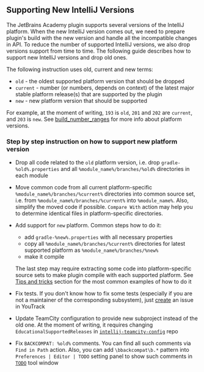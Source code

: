## Supporting New IntelliJ Versions

The JetBrains Academy plugin supports several versions of the IntelliJ platform.
When the new IntelliJ version comes out, we need to prepare plugin's build with the new version and
handle all the incompatible changes in API.
To reduce the number of supported IntelliJ versions, we also drop versions support from time to time.
The following guide describes how to support new IntelliJ versions and drop old ones.

The following instruction uses old, current and new terms:

* `old` - the oldest supported platform version that should be dropped
* `current` - number (or numbers, depends on context) of the latest major stable platform release(s) that are supported by the plugin
* `new` - new platform version that should be supported

For example, at the moment of writing, `193` is `old`, `201` and `202` are `current`, and `203` is `new`.
See [build_number_ranges](https://jetbrains.org/intellij/sdk/docs/basics/getting_started/build_number_ranges.html) for more info about
platform versions.

### Step by step instruction on how to support new platform version

* Drop all code related to the `old` platform version, i.e. drop `gradle-%old%.properties` and
  all `%module_name%/branches/%old%` directories in each module
* Move common code from all current platform-specific `%module_name%/branches/%current%` directories into common source set,
  i.e. from `%module_name%/branches/%current%` into `%module_name%`.
  Also, simplify the moved code if possible.
  `Compare With` action may help you to determine identical files in platform-specific directories.
* Add support for `new` platform.
  Common steps how to do it:
    - add `gradle-%new%.properties` with all necessary properties
    - copy all `%module_name%/branches/%current%` directories for latest supported platform as `%module_name%/branches/%new%`
    - make it compile

  The last step may require extracting some code into platform-specific source sets to make plugin compile with each supported platform.
  See [Tips and tricks](../CONTRIBUTING.md#tips-and-tricks) section for the most common examples of how to do it
* Fix tests. If you don't know how to fix some tests (especially if you are not a maintainer of the corresponding subsystem),
  just [create](https://youtrack.jetbrains.com/newIssue?project=EDU&c=Priority%20Major&c=Subsystem%20Infrastructure) an issue in YouTrack
* Update TeamCity configuration to provide new subproject instead of the old one.
  At the moment of writing, it requires changing `EducationalSupportedReleases` in [
  `intellij-teamcity-config`](https://jetbrains.team/p/ij/code/intellij-teamcity-config) repo
* Fix `BACKCOMPAT: %old%` comments. You can find all such comments via `Find in Path` action.
  Also, you can add `\bbackcompat\b.*` pattern into `Preferences | Editor | TODO` setting panel to show such comments in [
  `TODO`](https://www.jetbrains.com/help/idea/todo-tool-window.html) tool window
